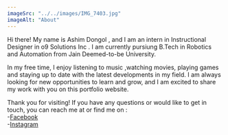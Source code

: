 ```yaml
---
imageSrc: "../../images/IMG_7403.jpg"
imageAlt: "About"
---
```

Hi there! My name is Ashim Dongol , and I am an intern in Instructional Designer in o9 Solutions Inc . I am currently pursiung B.Tech in Robotics and Automation from Jain Deemed-to-be University.

In my free time, I enjoy listening to music ,watching movies, playing games and staying up to date with the latest developments in my field. I am always looking for new opportunities to learn and grow, and I am excited to share my work with you on this portfolio website.

Thank you for visiting! If you have any questions or would like to get in touch, you can reach me at or find me on :<br>
-[Facebook](https://www.facebook.com/Ashim.Dongol.98)<br>
-[Instagram](https://www.instagram.com/iam_ashimdongol/)
